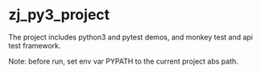 # zj_py3_project

The project includes python3 and pytest demos, and monkey test and api test framework.

Note: before run, set env var PYPATH to the current project abs path.
